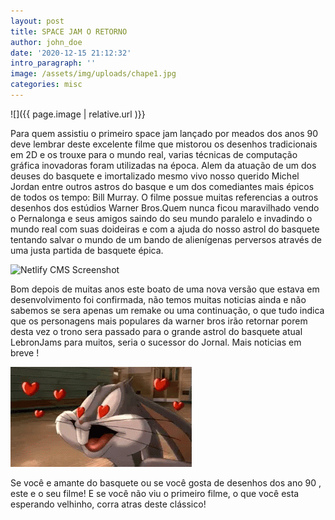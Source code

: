 ```yaml
---
layout: post
title: SPACE JAM O RETORNO
author: john_doe
date: '2020-12-15 21:12:32'
intro_paragraph: ''
image: /assets/img/uploads/chape1.jpg
categories: misc
---
```


 ![]({{ page.image | relative.url )}}

Para quem assistiu o primeiro space jam lançado por meados dos anos 90 deve lembrar deste excelente filme que mistorou os desenhos tradicionais em 2D e os trouxe para o mundo real, varias técnicas de computação gráfica inovadoras foram utilizadas na época. Alem da atuação de um dos deuses do basquete e imortalizado mesmo vivo nosso querido Michel Jordan entre outros astros do basque e um dos comediantes mais épicos de todos os tempo: Bill Murray. O filme possue muitas referencias a outros desenhos dos estúdios Warner Bros.Quem nunca ficou maravilhado vendo o Pernalonga e seus amigos saindo do seu mundo paralelo e invadindo o mundo real com suas doideiras e com a ajuda do nosso astrol do basquete tentando salvar o mundo de um bando de alienígenas perversos através de uma justa partida de basquete épica.


![Netlify CMS Screenshot](/assets/img/uploads/jordam_spacejam1.gif)



Bom depois de muitas anos este boato de uma nova versão que estava em desenvolvimento foi confirmada, não temos muitas noticias ainda e não sabemos se sera apenas um remake ou uma continuação, o que tudo indica que os personagens mais populares da warner bros irão retornar porem desta vez o trono sera passado para o grande astrol do basquete atual LebronJams para muitos, seria o sucessor do Jornal. Mais noticias em breve !


![Netlify CMS Screenshot](/assets/img/uploads/pernalonga_spacejam1.gif)


Se você e amante do basquete ou se você gosta de desenhos dos ano 90 , este e o seu filme! E se você não viu o primeiro filme, o que você esta esperando velhinho, corra atras deste clássico!

